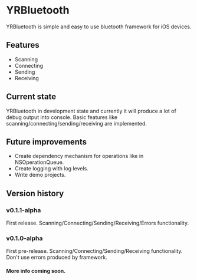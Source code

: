 # YRBluetooth
YRBluetooth is simple and easy to use bluetooth framework for iOS devices.

## Features
- Scanning
- Connecting 
- Sending 
- Receiving

## Current state
YRBluetooth in development state and currently it will produce a lot of debug output into console. Basic features like scanning/connecting/sending/receiving are implemented.

## Future improvements
- Create dependency mechanism for operations like in NSOperationQueue.
- Create logging with log levels.
- Write demo projects.

## Version history

### v0.1.1-alpha
First release. Scanning/Connecting/Sending/Receiving/Errors functionality.

### v0.1.0-alpha
First pre-release. Scanning/Connecting/Sending/Receiving functionality. Don't use errors produced by framework.

#### More info coming soon.
